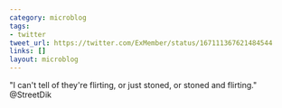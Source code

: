 ```yaml
---
category: microblog
tags:
- twitter
tweet_url: https://twitter.com/ExMember/status/167111367621484544
links: []
layout: microblog
---
```

"I can't tell of they're flirting, or just stoned, or stoned and flirting." @StreetDik
